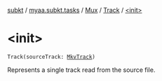 [subkt](../../../index.md) / [myaa.subkt.tasks](../../index.md) / [Mux](../index.md) / [Track](index.md) / [&lt;init&gt;](./-init-.md)

# &lt;init&gt;

`Track(sourceTrack: `[`MkvTrack`](../../../myaa.subkt.tasks.utils/-mkv-track/index.md)`)`

Represents a single track read from the source file.

